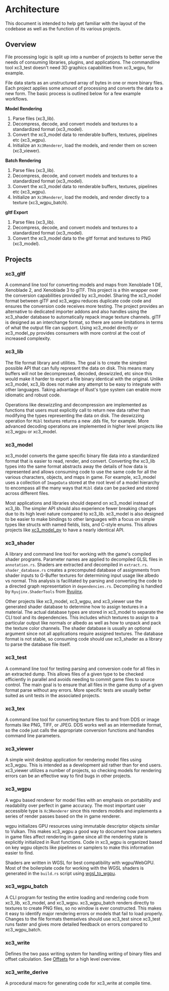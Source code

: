 # Architecture
This document is intended to help get familiar with the layout of the codebase as well as the function of its various projects.

## Overview
File processing logic is split up into a number of projects to better serve the needs of consuming libraries, plugins, and applications. The commandline tool xc3_test doesn't need 3D graphics capabilities from xc3_wgpu, for example. 

File data starts as an unstructured array of bytes in one or more binary files. Each project applies some amount of processing and converts the data to a new form. The basic process is outlined below for a few example workflows.

**Model Rendering**
1. Parse files (xc3_lib).
2. Decompress, decode, and convert models and textures to a standardized format (xc3_model).
3. Convert the xc3_model data to renderable buffers, textures, pipelines etc (xc3_wgpu).
4. Initialize an `Xc3Renderer`, load the models, and render them on screen (xc3_viewer).

**Batch Rendering**
1. Parse files (xc3_lib).
2. Decompress, decode, and convert models and textures to a standardized format (xc3_model).
3. Convert the xc3_model data to renderable buffers, textures, pipelines etc (xc3_wgpu).
4. Initialize an `Xc3Renderer`, load the models, and render directly to a texture (xc3_wgpu_batch).

**gltf Export**
1. Parse files (xc3_lib).
2. Decompress, decode, and convert models and textures to a standardized format (xc3_model).
3. Convert the xc3_model data to the gltf format and textures to PNG (xc3_model).

## Projects
### xc3_gltf
A command line tool for converting models and maps from Xenoblade 1 DE, Xenoblade 2, and Xenoblade 3 to glTF. This project is a thin wrapper over the conversion capabilities provided by xc3_model. Sharing the xc3_model format between glTF and xc3_wgpu reduces duplicate code code and ensures the conversion code receives more testing. The project provides an alternative to dedicated importer addons and also handles using the xc3_shader database to automatically repack image texture channels. glTF is designed as an interchange format, so there are some limitations in terms of what the output file can support. Using xc3_model directly or xc3_model_py provides consumers with more control at the cost of increased complexity.

### xc3_lib
The file format library and utilities. The goal is to create the simplest possible API that can fully represent the data on disk. This means many buffers will not be decompressed, decoded, deswizzled, etc since this would make it harder to export a file binary identical with the original. Unlike xc3_model, xc3_lib does not make any attempt to be easy to integrate with other languages. Taking advantage of Rust's type system can enable more idiomatic and robust code.

Operations like deswizzling and decompression are implemented as functions that users must explicitly call to return new data rather than modifying the types representing the data on disk. The deswizzing operation for `Mibl` textures returns a new .dds file, for example. More advanced decoding operations are implemented in higher level projects like xc3_wgpu or xc3_model.

### xc3_model
xc3_model converts the game specific binary file data into a standardized format that is easier to read, render, and convert. Converting the xc3_lib types into the same format abstracts away the details of how data is represented and allows consuming code to use the same code for all the various characters, objects, and maps in game. For example, xc3_model uses a collection of `ImageData` stored at the root level of a model hierarchy to encompass all the many ways that `Mibl` data can be packed and stored across different files.

Most applications and libraries should depend on xc3_model instead of xc3_lib. The simpler API should also experience fewer breaking changes due to its high level nature compared to xc3_lib. xc3_model is also designed to be easier to make bindings to other languages with a focus on simple types like structs with named fields, lists, and C-style enums. This allows projects like [xc3_model_py](https://github.com/ScanMountGoat/xc3_model_py) to have a nearly identical API.

### xc3_shader
A library and command line tool for working with the game's compiled shader programs. Parameter names are applied to decompiled GLSL files in `annotation.rs`. Shaders are extracted and decompiled in `extract.rs`. `shader_database.rs` creates a precomputed database of assignments from shader inputs to G-Buffer textures for determining input usage like albedo vs normal. This analysis is facilitated by parsing and converting the code to a directed graph representation in `dependencies.rs`. Decompiling is handled by `Ryujinx.ShaderTools` from [Ryujinx](https://github.com/Ryujinx/Ryujinx). 

Other projects like xc3_model, xc3_wgpu, and xc3_viewer use the generated shader database to determine how to assign textures in a material. The actual database types are stored in xc3_model to separate the CLI tool and its dependencies. This includes which textures to assign to a particular output like normals or albedo as well as how to unpack and pack the texture color channels. The shader database is usually an optional argument since not all applications require assigned textures. The database format is not stable, so consuming code should use xc3_shader as a library to parse the database file itself.

### xc3_test
A command line tool for testing parsing and conversion code for all files in an extracted dump. This allows files of a given type to be checked efficiently in parallel and avoids needing to commit game files to source control. The main goal is to ensure that all files in the game dump of a given format parse without any errors. More specific tests are usually better suited as unit tests in the associated projects.

### xc3_tex
A command line tool for converting texture files to and from DDS or image formats like PNG, TIFF, or JPEG. DDS works well as an intermediate format, so the code just calls the appropriate conversion functions and handles command line parameters.

### xc3_viewer
A simple winit desktop application for rendering model files using xc3_wgpu. This is intended as a development aid rather than for end users. xc3_viewer utilizes a number of projects, so checking models for rendering errors can be an effective way to find bugs in other projects.

### xc3_wgpu
A wgpu based renderer for model files with an emphasis on portability and readability over perfect in game accuracy. The most important user accessible type is `Xc3Renderer` since this renders models and implements a series of render passes based on the in game renderer.

wgpu initializes GPU resources using immutable descriptor objects similar to Vulkan. This makes xc3_wgpu a good way to document how parameters in game files affect rendering in game since all the rendering state is explicitly initialized in Rust functions. Code in xc3_wgpu is organized based on key wgpu objects like pipelines or samplers to make this information easier to find.

Shaders are written in WGSL for best compatibility with wgpu/WebGPU. Most of the boilerplate code for working with the WGSL shaders is generated in the `build.rs` script using [wgsl_to_wgpu](https://github.com/ScanMountGoat/wgsl_to_wgpu).

### xc3_wgpu_batch
A CLI program for testing the entire loading and rendering code from xc3_lib, xc3_model, and xc3_wgpu. xc3_wgpu_batch renders directly to textures to create PNG files, so  no window is ever constructed. This makes it easy to identify major rendering errors or models that fail to load properly. Changes to the file formats themselves should use xc3_test since xc3_test runs faster and gives more detailed feedback on errors compared to xc3_wgpu_batch.

### xc3_write
Defines the two pass writing system for handling writing of binary files and offset calculation. See [Offsets](https://github.com/ScanMountGoat/xc3_lib/blob/main/Offsets.md) for a high level overview.

### xc3_write_derive
A procedural macro for generating code for xc3_write at compile time.
